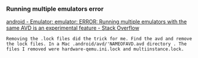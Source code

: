 ###  Running multiple emulators error


[android - Emulator: emulator: ERROR: Running multiple emulators with the same AVD is an experimental feature - Stack Overflow](https://stackoverflow.com/questions/55328499/emulator-emulator-error-running-multiple-emulators-with-the-same-avd-is-an-ex "android - Emulator: emulator: ERROR: Running multiple emulators with the same AVD is an experimental feature - Stack Overflow")


 

```
Removing the .lock files did the trick for me. Find the avd and remove the lock files. In a Mac .android/avd/'NAMEOFAVD.avd directory . The files I removed were hardware-qemu.ini.lock and multiinstance.lock.
```

